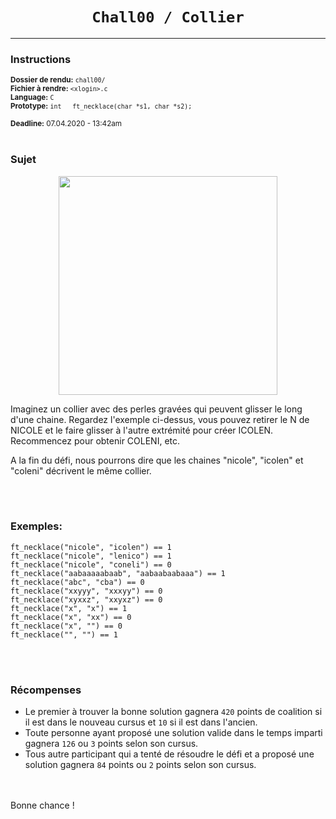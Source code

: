 <h1 align="center"><code>Chall00 / Collier</code></h1>

---

### Instructions

<sub>**Dossier de rendu:** `chall00/`</sub><br />
<sub>**Fichier à rendre:** `<xlogin>.c`</sub><br />
<sub>**Language:** `C`</sub><br />
<sub>**Prototype:** `int   ft_necklace(char *s1, char *s2);`</sub>

<sub>**Deadline:** 07.04.2020 - 13:42am</sub>
<br /><br />
### Sujet

<p align="center">
  <img width="350" height="350" src="https://www.craftkitsandsupplies.com/images/Beads/Alpha_Beads/Wood_Alphabet_Beads_26217.jpg">
</p>

Imaginez un collier avec des perles gravées qui peuvent glisser le long d'une chaine. Regardez l'exemple ci-dessus, vous pouvez retirer le N de NICOLE et le faire glisser à l'autre extrémité pour créer ICOLEN. Recommencez pour obtenir COLENI, etc.

A la fin du défi, nous pourrons dire que les chaines "nicole", "icolen" et "coleni" décrivent le même collier.

<br /><br />
### Exemples:

```
ft_necklace("nicole", "icolen") == 1
ft_necklace("nicole", "lenico") == 1
ft_necklace("nicole", "coneli") == 0
ft_necklace("aabaaaaabaab", "aabaabaabaaa") == 1
ft_necklace("abc", "cba") == 0
ft_necklace("xxyyy", "xxxyy") == 0
ft_necklace("xyxxz", "xxyxz") == 0
ft_necklace("x", "x") == 1
ft_necklace("x", "xx") == 0
ft_necklace("x", "") == 0
ft_necklace("", "") == 1
```
<br /><br />
### Récompenses

 - Le premier à trouver la bonne solution gagnera `420` points de coalition si il est dans le nouveau cursus et `10` si il est dans l'ancien.
 - Toute personne ayant proposé une solution valide dans le temps imparti gagnera `126` ou `3` points selon son cursus.
 - Tous autre participant qui a tenté de résoudre le défi et a proposé une solution gagnera `84` points ou `2` points selon son cursus.


<br /><br />
Bonne chance !
